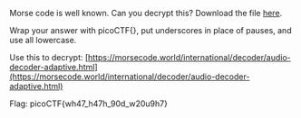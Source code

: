 Morse code is well known. Can you decrypt this?
Download the file [here](https://artifacts.picoctf.net/c/235/morse_chal.wav).

Wrap your answer with picoCTF{}, put underscores in place of pauses, and use all lowercase.

Use this to decrypt: [https://morsecode.world/international/decoder/audio-decoder-adaptive.html](https://morsecode.world/international/decoder/audio-decoder-adaptive.html)

Flag: picoCTF{wh47_h47h_90d_w20u9h7}